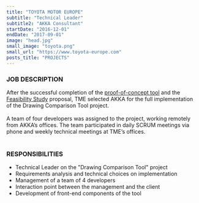 ```yaml
---
title: "TOYOTA MOTOR EUROPE"
subtitle: "Technical Leader"
subtitle2: "AKKA Consultant"
startDate: "2016-12-01"
endDate: "2017-09-01"
image: "head.jpg"
small_image: "toyota.png"
small_url: "https://www.toyota-europe.com"
posts_title: "PROJECTS"
---
```


<h3>JOB DESCRIPTION</h3>
After the successful completion of the <a href="/pro/akka/dct-poc">proof-of-concept tool</a> and the <a href="/pro/akka/dct-feasibility">Feasibility Study</a> proposal, TME selected AKKA for the full implementation of the Drawing Comparison Tool project.<br>
<br>
A team of four developers was assigned to the project, working remotely from AKKA’s offices. The team participated in daily SCRUM meetings via phone and weekly technical meetings at TME’s offices.<br>
<br>

<h3>RESPONSIBILITIES</h3>
<ul>
<li>Technical Leader on the "Drawing Comparison Tool" project</li>
<li>Requirements analysis and technical choices on implementation</li>
<li>Management of a team of 4 developers</li>
<li>Interaction point between the management and the client</li>
<li>Development of front-end components of the tool</li>
</ul>
